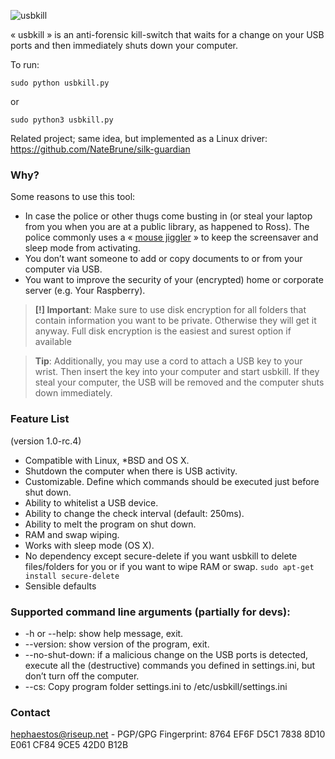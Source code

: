 ![usbkill](Resources/USBKillBanner.gif)

« usbkill » is an anti-forensic kill-switch that waits for a change on your USB ports and then immediately shuts down your computer.

To run:

```shell
sudo python usbkill.py
```
or
```shell
sudo python3 usbkill.py
```

Related project; same idea, but implemented as a Linux driver: https://github.com/NateBrune/silk-guardian


### Why?

Some reasons to use this tool:

- In case the police or other thugs come busting in (or steal your laptop from you when you are at a public library, as happened to Ross). The police commonly uses a « [mouse jiggler](http://www.amazon.com/Cru-dataport-Jiggler-Automatic-keyboard-Activity/dp/B00MTZY7Y4/ref=pd_bxgy_pc_text_y/190-3944818-7671348) » to keep the screensaver and sleep mode from activating.
- You don’t want someone to add or copy documents to or from your computer via USB.
- You want to improve the security of your (encrypted) home or corporate server (e.g. Your Raspberry).

> **[!] Important**: Make sure to use disk encryption for all folders that contain information you want to be private. Otherwise they will get it anyway. Full disk encryption is the easiest and surest option if available

> **Tip**: Additionally, you may use a cord to attach a USB key to your wrist. Then insert the key into your computer and start usbkill. If they steal your computer, the USB will be removed and the computer shuts down immediately.

### Feature List
(version 1.0-rc.4)
- Compatible with Linux, *BSD and OS X.
- Shutdown the computer when there is USB activity.
- Customizable. Define which commands should be executed just before shut down.
- Ability to whitelist a USB device.
- Ability to change the check interval (default: 250ms).
- Ability to melt the program on shut down.
- RAM and swap wiping.
- Works with sleep mode (OS X).
- No dependency except secure-delete if you want usbkill to delete files/folders for you or if you want to wipe RAM or swap. ```sudo apt-get install secure-delete```
- Sensible defaults


### Supported command line arguments (partially for devs):

- -h or --help: show help message, exit.
- --version: show version of the program, exit.
- --no-shut-down: if a malicious change on the USB ports is detected, execute all the (destructive) commands you defined in settings.ini, but don’t turn off the computer.
- --cs: Copy program folder settings.ini to /etc/usbkill/settings.ini

### Contact

[hephaestos@riseup.net](mailto:hephaestos@riseup.net) - PGP/GPG Fingerprint: 8764 EF6F D5C1 7838 8D10 E061 CF84 9CE5 42D0 B12B

